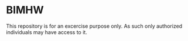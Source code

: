 # BIMHW
This repository is for an excercise purpose only. As such only authorized individuals may have access to it.
